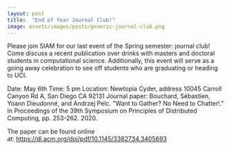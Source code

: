 ```yaml
---
layout: post
title:  "End of Year Journal Club!"
image: assets/images/posts/generic-journal-club.png
---
```


Please join SIAM for our last event of the Spring semester: journal club! Come discuss a recent publication over drinks with masters and doctoral students in computational science. Additionally, this event will serve as a going away celebration to see off students who are graduating or heading to UCI.

Date: May 6th
Time: 5 pm
Location: Newtopia Cyder, address 10045 Carroll Canyon Rd A, San Diego CA 92131
Journal paper: Bouchard, Sébastien, Yoann Dieudonné, and Andrzej Pelc. "Want to Gather? No Need to Chatter!." In Proceedings of the 39th Symposium on Principles of Distributed Computing, pp. 253-262. 2020.

The paper can be found online at: https://dl.acm.org/doi/pdf/10.1145/3382734.3405693